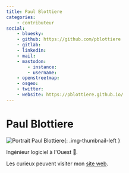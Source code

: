 ```yaml
---
title: Paul Blottiere
categories:
    - contributeur
social:
    - bluesky:
    - github: https://github.com/pblottiere
    - gitlab:
    - linkedin:
    - mail:
    - mastodon:
        - instance:
        - username:
    - openstreetmap:
    - osgeo:
    - twitter:
    - website: https://pblottiere.github.io/
---
```


# Paul Blottiere

<!-- --8<-- [start:author-sign-block] -->

![Portrait Paul Blottiere](https://cdn.geotribu.fr/img/internal/contributeurs/pblottiere.jpg "Portrait Paul Blottiere"){: .img-thumbnail-left }

Ingénieur logiciel à l'Ouest :ocean:.

Les curieux peuvent visiter mon [site web](https://pblottiere.github.io/).

<!-- --8<-- [end:author-sign-block] -->
